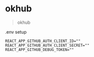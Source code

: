 # okhub

> okhub


.env setup

```
REACT_APP_GITHUB_AUTH_CLIENT_ID=""
REACT_APP_GITHUB_AUTH_CLIENT_SECRET=""
REACT_APP_GITHUB_DEBUG_TOKEN=""
```
